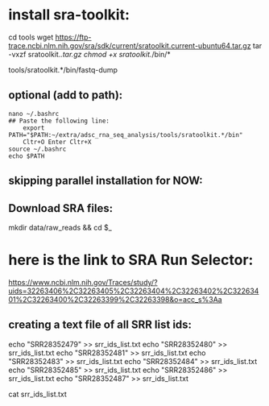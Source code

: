 # install sra-toolkit:

cd tools
wget https://ftp-trace.ncbi.nlm.nih.gov/sra/sdk/current/sratoolkit.current-ubuntu64.tar.gz
tar -vxzf sratoolkit.*.tar.gz
chmod +x sratoolkit.*/bin/*

tools/sratoolkit.*/bin/fastq-dump

## optional (add to path):

    nano ~/.bashrc
    ## Paste the following line:
        export PATH="$PATH:~/extra/adsc_rna_seq_analysis/tools/sratoolkit.*/bin"
        Cltr+O Enter Cltr+X
    source ~/.bashrc
    echo $PATH

## skipping parallel installation for NOW:

## Download SRA files:

mkdir data/raw_reads && cd $_

# here is the link to SRA Run Selector:
https://www.ncbi.nlm.nih.gov/Traces/study/?uids=32263406%2C32263405%2C32263404%2C32263402%2C32263401%2C32263400%2C32263399%2C32263398&o=acc_s%3Aa


## creating a text file of all SRR list ids:
echo "SRR28352479" >> srr_ids_list.txt
echo "SRR28352480" >> srr_ids_list.txt
echo "SRR28352481" >> srr_ids_list.txt
echo "SRR28352483" >> srr_ids_list.txt
echo "SRR28352484" >> srr_ids_list.txt
echo "SRR28352485" >> srr_ids_list.txt
echo "SRR28352486" >> srr_ids_list.txt
echo "SRR28352487" >> srr_ids_list.txt

cat srr_ids_list.txt

## 